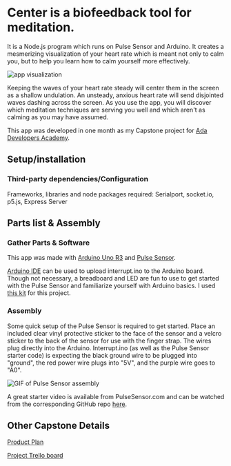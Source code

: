 # Center is a biofeedback tool for meditation.
It is a Node.js program which runs on Pulse Sensor and Arduino. It creates a mesmerizing visualization of your heart rate which is meant not only to calm you, but to help you learn how to calm yourself more effectively. 

![app visualization](https://github.com/avalliere/socket-biofeedback/blob/master/calm-down-pulse-sensor%20copy.gif)

Keeping the waves of your heart rate steady will center them in the screen as a shallow undulation. An unsteady, anxious heart rate will send disjointed waves dashing across the screen. As you use the app, you will discover which meditation techniques are serving you well and which aren't as calming as you may have assumed.

This app was developed in one month as my Capstone project for [Ada Developers Academy](https://adadevelopersacademy.org).

## Setup/installation

### Third-party dependencies/Configuration

Frameworks, libraries and node packages required: 
Serialport, socket.io, p5.js, Express Server

## Parts list & Assembly

### Gather Parts & Software

This app was made with [Arduino Uno R3](https://www.adafruit.com/product/50) and [Pulse Sensor](https://pulsesensor.com/).

[Arduino IDE](https://www.arduino.cc/en/Main/Software) can be used to upload interrupt.ino to the Arduino board. Though not necessary, a breadboard and LED are fun to use to get started with the Pulse Sensor and familiarize yourself with Arduino basics. I used [this kit](https://www.adafruit.com/product/193) for this project.

### Assembly

Some quick setup of the Pulse Sensor is required to get started. Place an included clear vinyl protective sticker to the face of the sensor and a velcro sticker to the back of the sensor for use with the finger strap. The wires plug directly into the Arduino. Interrupt.ino (as well as the Pulse Sensor starter code) is expecting the black ground wire to be plugged into "ground", the red power wire plugs into "5V", and the purple wire goes to "A0". 

![GIF of Pulse Sensor assembly](https://github.com/avalliere/socket-biofeedback/blob/master/plug-pulse-sensor.gif)

A great starter video is available from PulseSensor.com and can be watched from the corresponding GitHub repo [here](https://github.com/WorldFamousElectronics/PulseSensorStarterProject).

## Other Capstone Details

[Product Plan](https://gist.github.com/avalliere/b7f1631b4bcf40171485920ebdfe9a03)

[Project Trello board](https://trello.com/b/gFBr9Doy/capstone)

